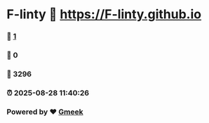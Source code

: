 # F-linty :link: https://F-linty.github.io 
### :page_facing_up: [1](https://F-linty.github.io/tag.html) 
### :speech_balloon: 0 
### :hibiscus: 3296 
### :alarm_clock: 2025-08-28 11:40:26 
### Powered by :heart: [Gmeek](https://github.com/Meekdai/Gmeek)

